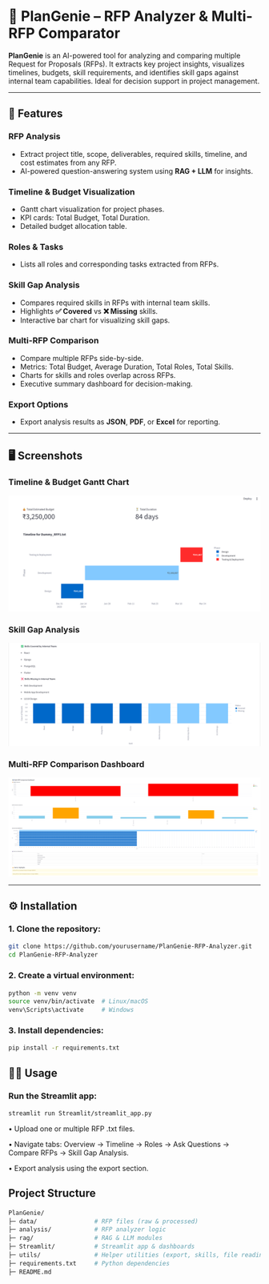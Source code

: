 # 📄 PlanGenie – RFP Analyzer & Multi-RFP Comparator

**PlanGenie** is an AI-powered tool for analyzing and comparing multiple Request for Proposals (RFPs). It extracts key project insights, visualizes timelines, budgets, skill requirements, and identifies skill gaps against internal team capabilities. Ideal for decision support in project management.

---

## 🚀 Features

### **RFP Analysis**
- Extract project title, scope, deliverables, required skills, timeline, and cost estimates from any RFP.
- AI-powered question-answering system using **RAG + LLM** for insights.

### **Timeline & Budget Visualization**
- Gantt chart visualization for project phases.
- KPI cards: Total Budget, Total Duration.
- Detailed budget allocation table.

### **Roles & Tasks**
- Lists all roles and corresponding tasks extracted from RFPs.

### **Skill Gap Analysis**
- Compares required skills in RFPs with internal team skills.
- Highlights **✅ Covered** vs **❌ Missing** skills.
- Interactive bar chart for visualizing skill gaps.

### **Multi-RFP Comparison**
- Compare multiple RFPs side-by-side.
- Metrics: Total Budget, Average Duration, Total Roles, Total Skills.
- Charts for skills and roles overlap across RFPs.
- Executive summary dashboard for decision-making.

### **Export Options**
- Export analysis results as **JSON**, **PDF**, or **Excel** for reporting.

---

## 🖥 Screenshots

### Timeline & Budget Gantt Chart
![Timeline Example](screenshots/gantt_chart.png)

### Skill Gap Analysis
![Skill Gap Example](screenshots/skill_gap_chart.png)

### Multi-RFP Comparison Dashboard
![Comparison Example](screenshots/multi_rfp_dashboard.png)

---

## ⚙️ Installation

### 1. Clone the repository:

```bash
git clone https://github.com/yourusername/PlanGenie-RFP-Analyzer.git
cd PlanGenie-RFP-Analyzer
```
### 2. Create a virtual environment:
```bash
python -m venv venv
source venv/bin/activate  # Linux/macOS
venv\Scripts\activate     # Windows
```
### 3. Install dependencies:
```bash
pip install -r requirements.txt
```
## 🏃‍♂️ Usage
### Run the Streamlit app:
```bash
streamlit run Streamlit/streamlit_app.py
```
• Upload one or multiple RFP .txt files.

• Navigate tabs: Overview → Timeline → Roles → Ask Questions →   Compare RFPs → Skill Gap Analysis.

• Export analysis using the export section.

## Project Structure
```bash
PlanGenie/
├─ data/                # RFP files (raw & processed)
├─ analysis/            # RFP analyzer logic
├─ rag/                 # RAG & LLM modules
├─ Streamlit/           # Streamlit app & dashboards
├─ utils/               # Helper utilities (export, skills, file reading)
├─ requirements.txt     # Python dependencies
├─ README.md
```